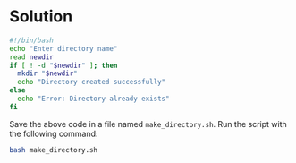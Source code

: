 # Solution

```bash
#!/bin/bash
echo "Enter directory name"
read newdir
if [ ! -d "$newdir" ]; then
  mkdir "$newdir"
  echo "Directory created successfully"
else
  echo "Error: Directory already exists"
fi
```

Save the above code in a file named `make_directory.sh`. Run the script with the following command:

```bash
bash make_directory.sh
```
